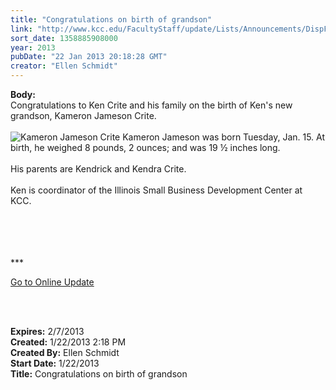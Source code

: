 ```yaml
---
title: "Congratulations on birth of grandson"
link: "http://www.kcc.edu/FacultyStaff/update/Lists/Announcements/DispForm.aspx?ID=967"
sort_date: 1358885908000
year: 2013
pubDate: "22 Jan 2013 20:18:28 GMT"
creator: "Ellen Schmidt"
---
```


<div><b>Body:</b> <div class="ExternalClassE84554775EC345438333E6BF355EF180">
<div>Congratulations to Ken Crite and his family on the birth of Ken's new grandson, Kameron Jameson Crite.</div>
<div> </div>
<div><img alt="Kameron Jameson Crite" src="/FacultyStaff/update/PublishingImages/Crite-baby.jpg" /> Kameron Jameson was born Tuesday, Jan. 15. At birth, he weighed 8 pounds, 2 ounces; and was 19 ½ inches long.</div>
<div> </div>
<div>His parents are Kendrick and Kendra Crite. </div>
<div> </div>
<div>Ken is coordinator of the Illinois Small Business Development Center at KCC.</div>
<div> </div>
<div> </div>
<div>
<div> </div>
<div>
<div>
<div>
<div>
<div> </div>
<div>
<p>***</p>
<p><a href="/FacultyStaff/update/Pages/dailyupdate.aspx">Go to Online Update</a></p>
<p><br /> </p></div></div></div></div></div></div></div></div>
<div><b>Expires:</b> 2/7/2013</div>
<div><b>Created:</b> 1/22/2013 2:18 PM</div>
<div><b>Created By:</b> Ellen Schmidt</div>
<div><b>Start Date:</b> 1/22/2013</div>
<div><b>Title:</b> Congratulations on birth of grandson</div>
